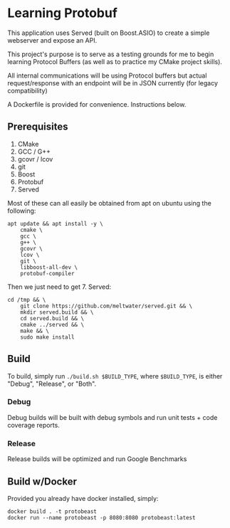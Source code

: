 # Learning Protobuf

This application uses Served (built on Boost.ASIO) to create a simple webserver and expose an API. 

This project's purpose is to serve as a testing grounds for me to begin learning Protocol Buffers (as well as to practice my CMake project skills). 

All internal communications will be using Protocol buffers but actual request/response with an endpoint will be in JSON currently (for legacy compatibility) 

A Dockerfile is provided for convenience. Instructions below. 

## Prerequisites

1. CMake
2. GCC / G++
3. gcovr / lcov
4. git
5. Boost 
6. Protobuf
7. Served

Most of these can all easily be obtained from apt on ubuntu using the following: 
```
apt update && apt install -y \
    cmake \
    gcc \
    g++ \
    gcovr \
    lcov \
    git \
    libboost-all-dev \
    protobuf-compiler
```

Then we just need to get 7. Served:
```
cd /tmp && \
    git clone https://github.com/meltwater/served.git && \
    mkdir served.build && \
    cd served.build && \
    cmake ../served && \
    make && \
    sudo make install
```

## Build

To build, simply run `./build.sh $BUILD_TYPE`, where `$BUILD_TYPE`, is either "Debug", "Release", or "Both".

### Debug
Debug builds will be built with debug symbols and run unit tests + code coverage reports.
### Release
Release builds will be optimized and run Google Benchmarks

## Build w/Docker

Provided you already have docker installed, simply:
```
docker build . -t protobeast
docker run --name protobeast -p 8080:8080 protobeast:latest
```
